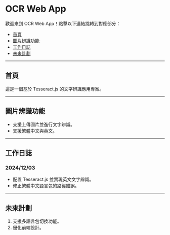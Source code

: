 # OCR Web App

歡迎來到 OCR Web App！點擊以下連結跳轉到對應部分：
- [首頁](#首頁)
- [圖片辨識功能](#圖片辨識功能)
- [工作日誌](#工作日誌)
- [未來計劃](#未來計劃)

---

## 首頁
這是一個基於 Tesseract.js 的文字辨識應用專案。

---

## 圖片辨識功能
- 支援上傳圖片並進行文字辨識。
- 支援繁體中文與英文。

---

## 工作日誌
### 2024/12/03
- 配置 Tesseract.js 並實現英文文字辨識。
- 修正繁體中文語言包的路徑錯誤。

---

## 未來計劃
1. 支援多語言包切換功能。
2. 優化前端設計。
